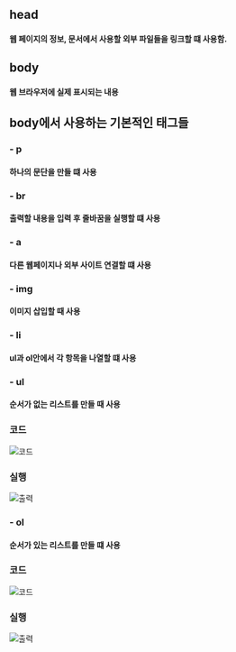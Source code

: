 ## head
#### 웹 페이지의 정보, 문서에서 사용할 외부 파일들을 링크할 떄 사용함.

## body
#### 웹 브라우저에 실제 표시되는 내용

## body에서 사용하는 기본적인 태그들
### - p
#### 하나의 문단을 만들 떄 사용
### - br
#### 출력할 내용을 입력 후 줄바꿈을 실행할 떄 사용
### - a
#### 다른 웹페이지나 외부 사이트 연결할 떄 사용
### - img 
#### 이미지 삽입할 때 사용
### - li
#### ul과 ol안에서 각 항목을 나열할 떄 사용

### - ul 
#### 순서가 없는 리스트를 만들 때 사용
### 코드
![코드](https://user-images.githubusercontent.com/93521099/167281671-53dc0a5f-f312-4be8-9ac6-e1b1a00cc3f1.png)
### 실행
![출력](https://user-images.githubusercontent.com/93521099/167281672-d68b4037-ee88-4d79-8179-5b686fd515e6.png)

### - ol
#### 순서가 있는 리스트를 만들 떄 사용
### 코드
![코드](https://user-images.githubusercontent.com/93521099/167281731-12c596b6-86b3-4046-9c32-d081cc8b3dff.png)

### 실행
![출력](https://user-images.githubusercontent.com/93521099/167281730-104a9d8c-6858-4d11-9609-6e10440cf636.png)
